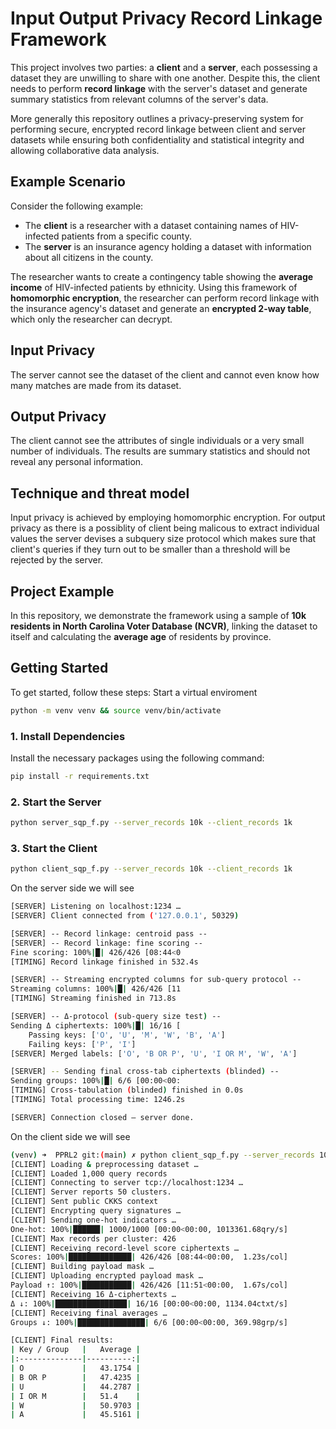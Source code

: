 # Input Output Privacy Record Linkage Framework

This project involves two parties: a **client** and a **server**, each possessing a dataset they are unwilling to share with one another. Despite this, the client needs to perform **record linkage** with the server's dataset and generate summary statistics from relevant columns of the server's data.

More generally this repository outlines a privacy-preserving system for performing secure, encrypted record linkage between client and server datasets while ensuring both confidentiality and statistical integrity and allowing collaborative data analysis.

## Example Scenario

Consider the following example: 

- The **client** is a researcher with a dataset containing names of HIV-infected patients from a specific county.
- The **server** is an insurance agency holding a dataset with information about all citizens in the county.

The researcher wants to create a contingency table showing the **average income** of HIV-infected patients by ethnicity. Using this framework of **homomorphic encryption**, the researcher can perform record linkage with the insurance agency's dataset and generate an **encrypted 2-way table**, which only the researcher can decrypt.

## Input Privacy
The server cannot see the dataset of the client and cannot even know how many matches are made from its dataset. 

## Output Privacy
The client cannot see the attributes of single individuals or a very small number of individuals. The results are summary statistics and should not reveal any personal information.

## Technique and threat model
Input privacy is achieved by employing homomorphic encryption. For output privacy as there is a possiblity of client being malicous to extract individual values the server devises a subquery size protocol which makes sure that client's queries if they turn out to be smaller than a threshold will be rejected by the server. 

## Project Example

In this repository, we demonstrate the framework using a sample of **10k residents in North Carolina Voter Database (NCVR)**, linking the dataset to itself and calculating the **average age** of residents by province.

## Getting Started

To get started, follow these steps:
Start a virtual enviroment

```bash
python -m venv venv && source venv/bin/activate
```

### 1. Install Dependencies  

Install the necessary packages using the following command:
```bash
pip install -r requirements.txt
```

### 2. Start the Server
```bash
python server_sqp_f.py --server_records 10k --client_records 1k
```
### 3. Start the Client 
```bash
python client_sqp_f.py --server_records 10k --client_records 1k
```
On the server side we will see

```bash
[SERVER] Listening on localhost:1234 …
[SERVER] Client connected from ('127.0.0.1', 50329)

[SERVER] ‑‑ Record linkage: centroid pass ‑‑
[SERVER] ‑‑ Record linkage: fine scoring ‑‑
Fine scoring: 100%|█| 426/426 [08:44<0
[TIMING] Record linkage finished in 532.4s

[SERVER] ‑‑ Streaming encrypted columns for sub‑query protocol ‑‑
Streaming columns: 100%|█| 426/426 [11
[TIMING] Streaming finished in 713.8s

[SERVER] ‑‑ Δ‑protocol (sub‑query size test) ‑‑
Sending Δ ciphertexts: 100%|█| 16/16 [
    Passing keys: ['O', 'U', 'M', 'W', 'B', 'A']
    Failing keys: ['P', 'I']
[SERVER] Merged labels: ['O', 'B OR P', 'U', 'I OR M', 'W', 'A'] 

[SERVER] -- Sending final cross-tab ciphertexts (blinded) --
Sending groups: 100%|█| 6/6 [00:00<00:
[TIMING] Cross-tabulation (blinded) finished in 0.0s
[TIMING] Total processing time: 1246.2s

[SERVER] Connection closed – server done.
```

On the client side we will see
```bash
(venv) ➜  PPRL2 git:(main) ✗ python client_sqp_f.py --server_records 10k --client_records 1k
[CLIENT] Loading & preprocessing dataset …
[CLIENT] Loaded 1,000 query records
[CLIENT] Connecting to server tcp://localhost:1234 …
[CLIENT] Server reports 50 clusters.
[CLIENT] Sent public CKKS context
[CLIENT] Encrypting query signatures …
[CLIENT] Sending one-hot indicators …
One-hot: 100%|██████| 1000/1000 [00:00<00:00, 1013361.68qry/s]
[CLIENT] Max records per cluster: 426
[CLIENT] Receiving record-level score ciphertexts …
Scores: 100%|██████████████| 426/426 [08:44<00:00,  1.23s/col]
[CLIENT] Building payload mask …
[CLIENT] Uploading encrypted payload mask …
Payload ↑: 100%|███████████| 426/426 [11:51<00:00,  1.67s/col]
[CLIENT] Receiving 16 Δ-ciphertexts …
Δ ↓: 100%|████████████████| 16/16 [00:00<00:00, 1134.04ctxt/s]
[CLIENT] Receiving final averages …
Groups ↓: 100%|███████████████| 6/6 [00:00<00:00, 369.98grp/s]

[CLIENT] Final results:
| Key / Group   |   Average |
|:--------------|----------:|
| O             |   43.1754 |
| B OR P        |   47.4235 |
| U             |   44.2787 |
| I OR M        |   51.4    |
| W             |   50.9703 |
| A             |   45.5161 |
```


